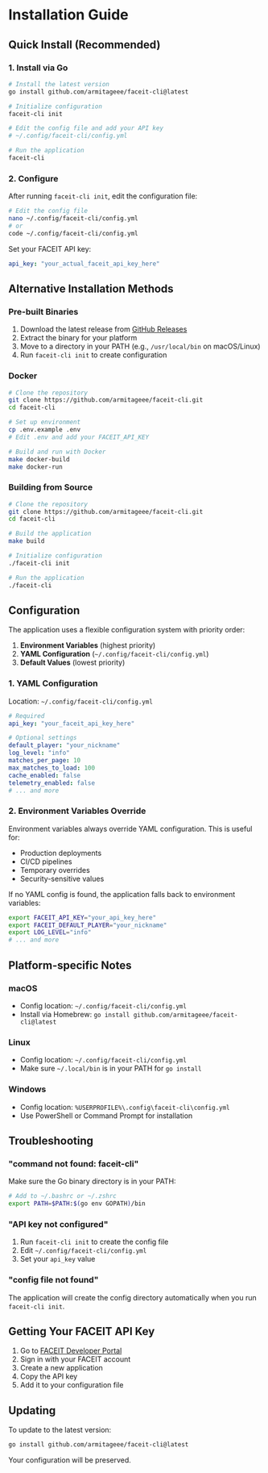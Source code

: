 # Installation Guide

## Quick Install (Recommended)

### 1. Install via Go

```bash
# Install the latest version
go install github.com/armitageee/faceit-cli@latest

# Initialize configuration
faceit-cli init

# Edit the config file and add your API key
# ~/.config/faceit-cli/config.yml

# Run the application
faceit-cli
```

### 2. Configure

After running `faceit-cli init`, edit the configuration file:

```bash
# Edit the config file
nano ~/.config/faceit-cli/config.yml
# or
code ~/.config/faceit-cli/config.yml
```

Set your FACEIT API key:

```yaml
api_key: "your_actual_faceit_api_key_here"
```

## Alternative Installation Methods

### Pre-built Binaries

1. Download the latest release from [GitHub Releases](https://github.com/armitageee/faceit-cli/releases)
2. Extract the binary for your platform
3. Move to a directory in your PATH (e.g., `/usr/local/bin` on macOS/Linux)
4. Run `faceit-cli init` to create configuration

### Docker

```bash
# Clone the repository
git clone https://github.com/armitageee/faceit-cli.git
cd faceit-cli

# Set up environment
cp .env.example .env
# Edit .env and add your FACEIT_API_KEY

# Build and run with Docker
make docker-build
make docker-run
```

### Building from Source

```bash
# Clone the repository
git clone https://github.com/armitageee/faceit-cli.git
cd faceit-cli

# Build the application
make build

# Initialize configuration
./faceit-cli init

# Run the application
./faceit-cli
```

## Configuration

The application uses a flexible configuration system with priority order:

1. **Environment Variables** (highest priority)
2. **YAML Configuration** (`~/.config/faceit-cli/config.yml`)
3. **Default Values** (lowest priority)

### 1. YAML Configuration

Location: `~/.config/faceit-cli/config.yml`

```yaml
# Required
api_key: "your_faceit_api_key_here"

# Optional settings
default_player: "your_nickname"
log_level: "info"
matches_per_page: 10
max_matches_to_load: 100
cache_enabled: false
telemetry_enabled: false
# ... and more
```

### 2. Environment Variables Override

Environment variables always override YAML configuration. This is useful for:
- Production deployments
- CI/CD pipelines
- Temporary overrides
- Security-sensitive values

If no YAML config is found, the application falls back to environment variables:

```bash
export FACEIT_API_KEY="your_api_key_here"
export FACEIT_DEFAULT_PLAYER="your_nickname"
export LOG_LEVEL="info"
# ... and more
```

## Platform-specific Notes

### macOS

- Config location: `~/.config/faceit-cli/config.yml`
- Install via Homebrew: `go install github.com/armitageee/faceit-cli@latest`

### Linux

- Config location: `~/.config/faceit-cli/config.yml`
- Make sure `~/.local/bin` is in your PATH for `go install`

### Windows

- Config location: `%USERPROFILE%\.config\faceit-cli\config.yml`
- Use PowerShell or Command Prompt for installation

## Troubleshooting

### "command not found: faceit-cli"

Make sure the Go binary directory is in your PATH:

```bash
# Add to ~/.bashrc or ~/.zshrc
export PATH=$PATH:$(go env GOPATH)/bin
```

### "API key not configured"

1. Run `faceit-cli init` to create the config file
2. Edit `~/.config/faceit-cli/config.yml`
3. Set your `api_key` value

### "config file not found"

The application will create the config directory automatically when you run `faceit-cli init`.

## Getting Your FACEIT API Key

1. Go to [FACEIT Developer Portal](https://developers.faceit.com/)
2. Sign in with your FACEIT account
3. Create a new application
4. Copy the API key
5. Add it to your configuration file

## Updating

To update to the latest version:

```bash
go install github.com/armitageee/faceit-cli@latest
```

Your configuration will be preserved.
